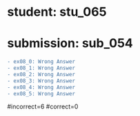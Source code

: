 # student: stu_065
# submission: sub_054

```diff
- ex08_0: Wrong Answer
- ex08_1: Wrong Answer
- ex08_2: Wrong Answer
- ex08_3: Wrong Answer
- ex08_4: Wrong Answer
- ex08_5: Wrong Answer
```
#incorrect=6
#correct=0
